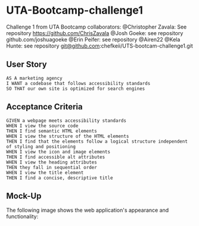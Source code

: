 # UTA-Bootcamp-challenge1
Challenge 1 from UTA Bootcamp
collaborators:
@Christopher Zavala: See repository https://github.com/ChrisZavala
@Josh Goeke: see repository github.com/joshuagoeke
@Erin Peifer: see repository @Airen22
@Kela Hunte: see repository git@github.com:chefkeii/UTS-bootcam-challenge1.git
 
 ## User Story

```
AS A marketing agency
I WANT a codebase that follows accessibility standards
SO THAT our own site is optimized for search engines
```

## Acceptance Criteria

```
GIVEN a webpage meets accessibility standards
WHEN I view the source code
THEN I find semantic HTML elements
WHEN I view the structure of the HTML elements
THEN I find that the elements follow a logical structure independent of styling and positioning
WHEN I view the icon and image elements
THEN I find accessible alt attributes
WHEN I view the heading attributes
THEN they fall in sequential order
WHEN I view the title element
THEN I find a concise, descriptive title
```

## Mock-Up

The following image shows the web application's appearance and functionality:

